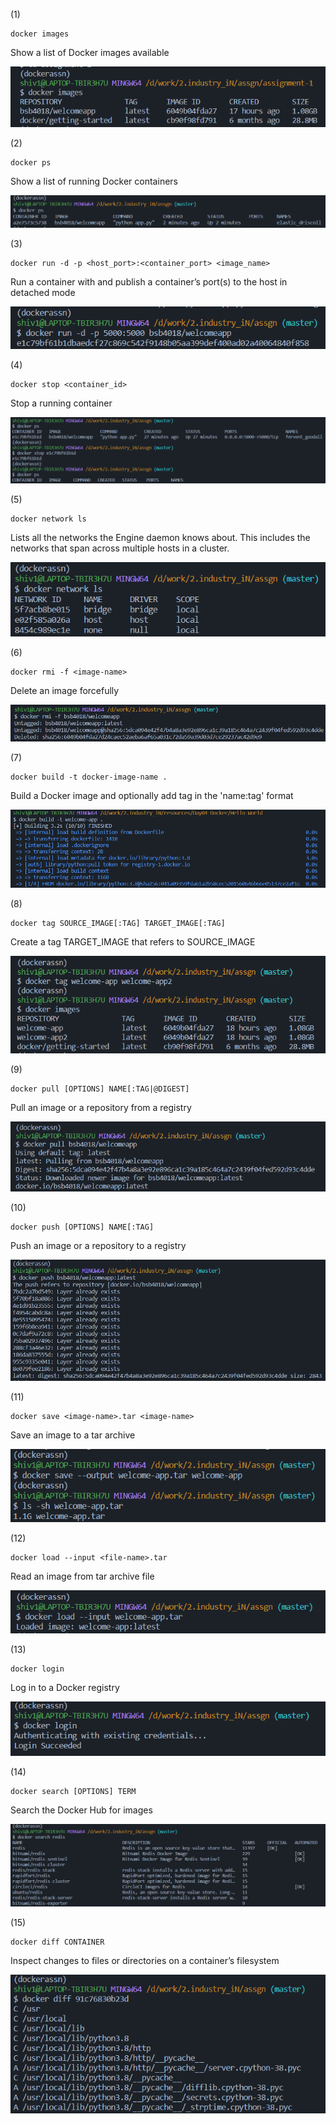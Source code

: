 (1)
```
docker images
```
Show a list of Docker images available

![image](https://github.com/bsb4018/docker-assng/blob/master/assignment-1/screenshots/s1.PNG)

(2)
```
docker ps
```
Show a list of running Docker containers

![image](https://github.com/bsb4018/docker-assng/blob/master/assignment-1/screenshots/s2.PNG)

(3)
```
docker run -d -p <host_port>:<container_port> <image_name>
```
Run a container with and publish a container’s port(s) to the host in detached mode

![image](https://github.com/bsb4018/docker-assng/blob/master/assignment-1/screenshots/s3.PNG)

(4)
```
docker stop <container_id> 
```
Stop a running container

![image](https://github.com/bsb4018/docker-assng/blob/master/assignment-1/screenshots/s4.PNG)

(5)
```
docker network ls
```
Lists all the networks the Engine daemon knows about. This includes the networks that span across multiple hosts in a cluster.

![image](https://github.com/bsb4018/docker-assng/blob/master/assignment-1/screenshots/s5.PNG)


(6)
```
docker rmi -f <image-name>
```
Delete an image forcefully

![image](https://github.com/bsb4018/docker-assng/blob/master/assignment-1/screenshots/s6.PNG)


(7)
```
docker build -t docker-image-name .
```
Build a Docker image and optionally add tag in the 'name:tag' format

![image](https://github.com/bsb4018/docker-assng/blob/master/assignment-1/screenshots/s7.PNG)


(8)
```
docker tag SOURCE_IMAGE[:TAG] TARGET_IMAGE[:TAG]
```
Create a tag TARGET_IMAGE that refers to SOURCE_IMAGE

![image](https://github.com/bsb4018/docker-assng/blob/master/assignment-1/screenshots/s8.PNG)



(9)
```
docker pull [OPTIONS] NAME[:TAG|@DIGEST]
```
Pull an image or a repository from a registry

![image](https://github.com/bsb4018/docker-assng/blob/master/assignment-1/screenshots/s9.PNG)



(10)
```
docker push [OPTIONS] NAME[:TAG]

```
Push an image or a repository to a registry

![image](https://github.com/bsb4018/docker-assng/blob/master/assignment-1/screenshots/s10.PNG)


(11)
```
docker save <image-name>.tar <image-name> 

```
Save an image to a tar archive 

![image](https://github.com/bsb4018/docker-assng/blob/master/assignment-1/screenshots/s11.PNG)


(12)
```
docker load --input <file-name>.tar

```
Read an image from tar archive file

![image](https://github.com/bsb4018/docker-assng/blob/master/assignment-1/screenshots/s12.PNG)



(13)
```
docker login

```
Log in to a Docker registry

![image](https://github.com/bsb4018/docker-assng/blob/master/assignment-1/screenshots/s13.PNG)



(14)
```
docker search [OPTIONS] TERM

```
Search the Docker Hub for images

![image](https://github.com/bsb4018/docker-assng/blob/master/assignment-1/screenshots/s14.PNG)


(15)
```
docker diff CONTAINER

```
Inspect changes to files or directories on a container’s filesystem

![image](https://github.com/bsb4018/docker-assng/blob/master/assignment-1/screenshots/s15.PNG)